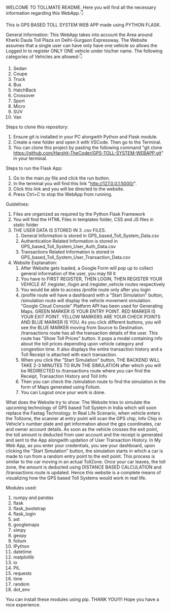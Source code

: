WELCOME TO TOLLMATE README.
Here you will find all the necessary information regarding this WebApp.👇 

This is GPS BASED TOLL SYSTEM WEB APP made using PYTHON FLASK.

General Information:
This WebApp takes into account the Area around Kherki Daula Toll Plaza on Delhi-Gurgaon Expressway.
The Website assumes that a single user can have only have one vehicle so allows the Logged In to register ONLY ONE vehicle under his/her name.
The following categories of Vehicles are allowed:👇 
1) Sedan
2) Coupe
3) Truck
4) Bus
5) HatchBack
6) Crossover
7) Sport
8) Micro
9) SUV
10) Van

Steps to clone this repository:
1) Ensure git is installed in your PC alongwith Python and Flask module.
2) Create a new folder and open it with VSCode. Then go to the Terminal.
3) You can clone this project by pasting the following command "git clone https://github.com/Harshit-TheCoder/GPS-TOLL-SYSTEM-WEBAPP.git" in your terminal.

Steps to run the Flask App:
1) Go to the main.py file and click the run button.
2) In the terminal you will find this link "http://127.0.0.1:5000/".
3) Click this link and you will be directed to the website.
4) Press Ctrl+C to stop the WebApp from running.

Guidelines:
1) Files are organized as required by the Python Flask Framework
2) You will find the HTML Files in templates folder, CSS and JS files in static folder
3) THE USER DATA IS STORED IN 3 .csv FILES.
   1) General Information is stored in GPS_based_Toll_System_Data.csv
   2) Authentication Related Information is stored in GPS_based_Toll_System_User_Auth_Data.csv
   3) Transactions Related Information is stored in GPS_based_Toll_System_User_Transaction_Data.csv
5) Website Explanation:
   1) After Website gets loaded, a Google Form will pop up to collect general information of the user, you may fill it
   2) You have to FIRST REGISTER, THEN LOGIN, THEN REGISTER YOUR VEHICLE AT /register, /login and /register_vehicle routes respectively
   3) You would be able to access /profile route only after you login
   4) /profile route will have a dashboard with a "Start Simulation" button, /simulation route will display the vehicle movement simulation.
       "Google Cloud Console" Platform API has been used for Generating Maps. GREEN MARKER IS YOUR ENTRY POINT. RED MARKER IS YOUR EXIT POINT. YELLOW MARKERS ARE YOUR CHECK POINTS AND BLUE MARKER IS YOU.
       As you click different buttons, you will see the BLUE MARKER  moving from Source to Destination. /transactions route has all the transaction details of the user.
       This route has "Show Toll Prices" button. It pops a modal containing info about the toll prices depending upon vehicle category and congestion time.
       It also displays the entire transaction history and a Toll Receipt is attached with each transaction.
   5) When you click the "Start Simulation" button, THE BACKEND WILL TAKE 2-3 MINUTES TO RUN THE SIMULATION after which you will be REDIRECTED to /transactions route where you can find the Receipt,
    Transaction History and Toll Info
   6) Then you can check the /simulation route to find the simulation in the form of Maps generated using Folium.
   7) You can Logout once your work is done.

What does the Website try to show:
The Website tries to simulate the upcoming technology of GPS based Toll System in India which will soon replace the Fastag Technology. 
In Real Life Scenario, when vehicle enters the Tollzone, the scanner at entry point will scan the GPS chip, Info Chip in Vehicle's number plate and get information about the gps coordinates, 
car and owner account details.
As soon as the vehicle crosses the exit point, the toll amount is deducted from user account and the receipt is generated and sent to the App alongwith updation of User Transaction History.
In My Web App, as you enter your credentials, you see your dashboard, upon clicking the "Start Simulation" button, the simulation starts in which a car is made to run from a random entry point to the exit point.
This process is similar to the car moving in an actual TollZone. Once your car leaves, the toll zone, the amount is deducted using DISTANCE BASED CALCULATION and /transactions route is updated.
Hence this website is a complete means of visualizing how the GPS based Toll Systems would work in real life.

Modules used:
1) numpy and pandas
2) flask
3) flask_bootstrap
4) flask_login
5) ast
6) googlemaps
7) simpy
8) geopy
9) folium
10) IPython
11) datetime
12) matplotlib
13) io
14) PIL
15) requests
16) time
17) random
18) dot_env

You can install these modules using pip.
THANK YOU!!!! Hope you have a nice experience.
   



